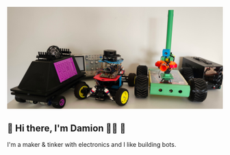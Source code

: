 ![Project Logo](./docs/images/bots.jpg)
## 👋 Hi there, I'm Damion 🧑‍💻 🤖
I'm a maker & tinker with electronics and I like building bots.
